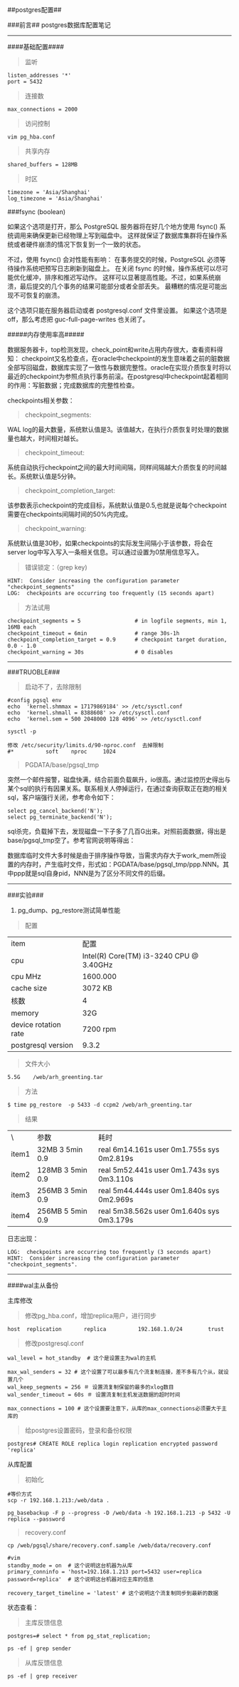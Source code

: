 ##postgres配置##

###前言##
postgres数据库配置笔记

***
####基础配置####
>监听
	
	listen_addresses '*'
	port = 5432 

>连接数

	max_connections = 2000

>访问控制

	vim pg_hba.conf

>共享内存

	shared_buffers = 128MB   

>时区

	timezone = 'Asia/Shanghai'
	log_timezone = 'Asia/Shanghai'
	
###fsync (boolean)
	
如果这个选项是打开，那么 PostgreSQL 服务器将在好几个地方使用 fsync() 系统调用来确保更新已经物理上写到磁盘中。 这样就保证了数据库集群将在操作系统或者硬件崩溃的情况下恢复到一个一致的状态。

不过，使用 fsync() 会对性能有影响： 在事务提交的时候，PostgreSQL 必须等待操作系统吧预写日志刷新到磁盘上。 在关闭 fsync 的时候，操作系统可以尽可能优化缓冲，排序和推迟写动作。 这样可以显著提高性能。不过，如果系统崩溃，最后提交的几个事务的结果可能部分或者全部丢失。 最糟糕的情况是可能出现不可恢复的崩溃。 

这个选项只能在服务器启动或者 postgresql.conf 文件里设置。 如果这个选项是 off，那么考虑把 guc-full-page-writes 也关闭了。

	

#####内存使用率高#####

数据服务器卡，top检测发现，check_point和write占用内存很大，查看资料得知：
checkpoint又名检查点，在oracle中checkpoint的发生意味着之前的脏数据全部写回磁盘，数据库实现了一致性与数据完整性。oracle在实现介质恢复时将以最近的checkpoint为参照点执行事务前滚。在postgresql中checkpoint起着相同的作用：写脏数据；完成数据库的完整性检查。

checkpoints相关参数：

>checkpoint_segments:

WAL log的最大数量，系统默认值是3。该值越大，在执行介质恢复时处理的数据量也越大，时间相对越长。
>checkpoint_timeout:

系统自动执行checkpoint之间的最大时间间隔，同样间隔越大介质恢复的时间越长。系统默认值是5分钟。
>checkpoint_completion_target:

该参数表示checkpoint的完成目标，系统默认值是0.5,也就是说每个checkpoint需要在checkpoints间隔时间的50%内完成。
>checkpoint_warning:

系统默认值是30秒，如果checkpoints的实际发生间隔小于该参数，将会在server log中写入写入一条相关信息。可以通过设置为0禁用信息写入。

>错误锁定：（grep key)

	HINT:  Consider increasing the configuration parameter "checkpoint_segments"
 	LOG:  checkpoints are occurring too frequently (15 seconds apart)

>方法试用

	checkpoint_segments = 5         		# in logfile segments, min 1, 16MB each
	checkpoint_timeout = 6min               # range 30s-1h
	checkpoint_completion_target = 0.9      # checkpoint target duration, 0.0 - 1.0
	checkpoint_warning = 30s                # 0 disables


***

###TRUOBLE###
>启动不了，去除限制

	#config pgsql env
	echo  'kernel.shmmax = 17179869184' >> /etc/sysctl.conf
	echo  'kernel.shmall = 8388608' >> /etc/sysctl.conf
	echo  'kernel.sem = 500 2048000 128 4096' >> /etc/sysctl.conf
	
	sysctl -p
	
	修改 /etc/security/limits.d/90-nproc.conf  去掉限制
	#*          soft    nproc     1024


>PGDATA/base/pgsql_tmp

突然一个邮件报警，磁盘快满，结合前面负载飙升，io很高。通过监控历史得出与某个sql的执行有因果关系。联系相关人停掉运行，在通过查询获取正在跑的相关sql，客户端强行关闭，参考命令如下：
	
	select pg_cancel_backend('N'); 
	select pg_terminate_backend('N');

sql杀完，负载掉下去，发现磁盘一下子多了几百G出来。对照前面数据，得出是base/pgsql_tmp空了。参考官网说明等得出：

数据库临时文件大多时候是由于排序操作导致，当需求内存大于work\_mem所设置的内存时，产生临时文件，形式如：PGDATA/base/pgsql\_tmp/ppp.NNN。其中ppp就是sql自身pid，NNN是为了区分不同文件的后缀。

***

###实验###

1. pg_dump、pg_restore测试简单性能

>配置

<table>
	<tr>
		<td>item</td>
		<td>配置</td>	
	</tr>
	<tr>
		<td>cpu</td>
		<td> Intel(R) Core(TM) i3-3240 CPU @ 3.40GHz</td>
	</tr>
	<tr>
		<td>cpu MHz</td>
		<td>1600.000</td>
	</tr>
	<tr>
		<td>cache size</td>
		<td>3072 KB</td>
	</tr>
	<tr>
		<td>核数</td>
		<td>4</td>
	</tr>
	<tr>
		<td>memory</td>
		<td>32G</td>
	</tr>
	<tr>
		<td>device rotation rate</td>
		<td>7200 rpm</td>
	<tr>
		<td>postgresql version</td>
		<td>9.3.2</td>
	</tr>
</table>

>文件大小 
	
	5.5G	/web/arh_greenting.tar
>方法

	$ time pg_restore  -p 5433 -d ccpm2 /web/arh_greenting.tar

>结果

<table>
	<tr>
    	<td>\</td>
		<td>参数</td>
		<td>耗时</td>
 	</tr>
 	<tr>
    	<td>item1</td>
		<td>32MB 3 5min 0.9</td>
		<td>real	6m14.161s
			user	0m1.755s
			sys		0m2.819s</td>
 	</tr>
 	<tr>
    	<td>item2</td>
		<td>128MB 3 5min 0.9</td>
		<td>real	5m52.441s
			user	0m1.743s
			sys		0m3.110s
		</td>
 	</tr>
 	<tr>
		<td>item3</td>
		<td>256MB 3 5min 0.9</td>
		<td>real	5m44.444s
			user	0m1.840s
			sys		0m2.969s
		</td>
	</tr>
	<tr>
		<td>item4</td>
		<td>256MB 5 5min 0.9</td>
		<td>real	5m38.562s
			user	0m1.640s
			sys		0m3.179s
		</td>
	</tr>
</table>

日志出现：

	LOG:  checkpoints are occurring too frequently (3 seconds apart)
	HINT:  Consider increasing the configuration parameter "checkpoint_segments".


***
####wal主从备份

主库修改

>修改pg_hba.conf，增加replica用户，进行同步

	host  replication       replica          192.168.1.0/24        trust

>修改postgresql.conf

	wal_level = hot_standby  # 这个是设置主为wal的主机
	
	max_wal_senders = 32 # 这个设置了可以最多有几个流复制连接，差不多有几个从，就设置几个
	wal_keep_segments = 256 ＃ 设置流复制保留的最多的xlog数目
	wal_sender_timeout = 60s ＃ 设置流复制主机发送数据的超时时间
	
	max_connections = 100 # 这个设置要注意下，从库的max_connections必须要大于主库的


>给postgres设置密码，登录和备份权限

	postgres# CREATE ROLE replica login replication encrypted password 'replica'


从库配置

>初始化

	#等价方式
	scp -r 192.168.1.213:/web/data .

	pg_basebackup -F p --progress -D /web/data -h 192.168.1.213 -p 5432 -U replica --password

>recovery.conf

	cp /web/pgsql/share/recovery.conf.sample /web/data/recovery.conf

	#vim 
	standby_mode = on  # 这个说明这台机器为从库
	primary_conninfo = 'host=192.168.1.213 port=5432 user=replica password=replica'  # 这个说明这台机器对应主库的信息
	
	recovery_target_timeline = 'latest' # 这个说明这个流复制同步到最新的数据


状态查看：

>主库反馈信息

	postgres=# select * from pg_stat_replication;

	ps -ef | grep sender

>从库反馈信息

	ps -ef | grep receiver 